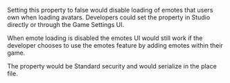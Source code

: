 Setting this property to false would disable loading of emotes that users own when loading avatars. Developers could set the property in Studio directly or through the Game Settings UI.

When emote loading is disabled the emotes UI would still work if the developer chooses to use the emotes feature by adding emotes within their game.

The property would be Standard security and would serialize in the place file.